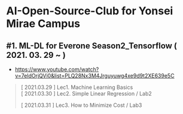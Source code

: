 AI-Open-Source-Club for Yonsei Mirae Campus
========


## #1. ML-DL for Everone Season2_Tensorflow ( 2021. 03. 29 ~ )
* https://www.youtube.com/watch?v=7eldOrjQVi0&list=PLQ28Nx3M4Jrguyuwg4xe9d9t2XE639e5C
>[ 2021.03.29 ]   Lec1. Machine Learning Basics  
>[ 2021.03.30 ]   Lec2. Simple Linear Regression  /  Lab2
>
>[ 2021.03.31 ]   Lec3. How to Minimize Cost / Lab3
